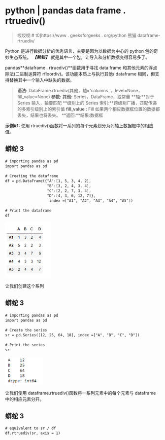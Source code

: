 # python | pandas data frame . rtruediv()

> 哎哎哎:# t0]https://www . geeksforgeeks . org/python 熊猫 dataframe-rtruediv/

Python 是进行数据分析的优秀语言，主要是因为以数据为中心的 python 包的奇妙生态系统。 ***【熊猫】*** 就是其中一个包，让导入和分析数据变得容易多了。

pandas**dataframe . rtruediv()**函数用于寻找 data frame 和其他元素的浮点除法(二进制运算符 rfloordiv)。该功能本质上与执行其他/ dataframe 相同，但支持替换其中一个输入中缺失的数据。

> **语法:** DataFrame.rtruediv(其他，轴='columns '，level=None，fill_value=None)
> **参数:**
> **其他:** Series，DataFrame，或常量
> **轴:**对于 Series 输入，轴要匹配
> **级别上的 Series 索引:**跨级别广播，匹配传递的多索引级别上的索引值
> **fill_value :** Fill 如果两个相应数据框位置的数据都丢失，结果也将丢失。
> **返回:**结果:数据框

**示例#1:** 使用 rtruediv()函数将一系列的每个元素划分为列轴上数据框中的相应值。

## 蟒蛇 3

```
# importing pandas as pd
import pandas as pd

# Creating the dataframe
df = pd.DataFrame({"A":[1, 5, 3, 4, 2],
                   "B":[3, 2, 4, 3, 4],
                   "C":[2, 2, 7, 3, 4],
                   "D":[4, 3, 6, 12, 7]},
                    index =["A1", "A2", "A3", "A4", "A5"])

# Print the dataframe
df
```

![](img/e3baabcb070182605e75dbca5770baab.png)

让我们创建这个系列

## 蟒蛇 3

```
# importing pandas as pd
import pandas as pd

# Create the series
sr = pd.Series([12, 25, 64, 18], index =["A", "B", "C", "D"])

# Print the series
sr
```

![](img/a558e26fcf69fbbe10312e5e1070fd43.png)

让我们使用 dataframe.rtruediv()函数将一系列元素中的每个元素与 dataframe 中的相应元素分开。

## 蟒蛇 3

```
# equivalent to sr / df
df.rtruediv(sr, axis = 1)
```